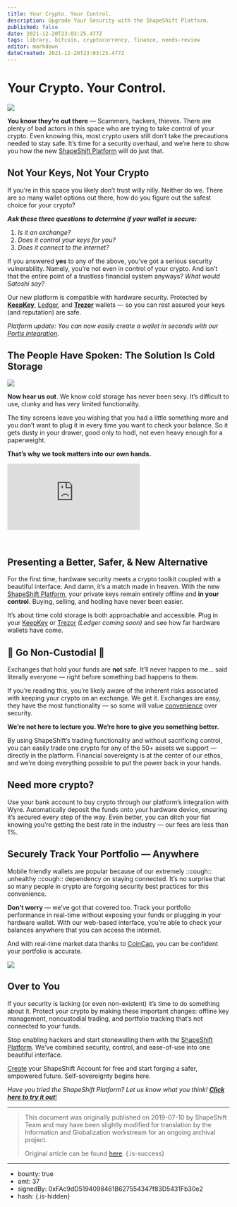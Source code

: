 ```yaml
---
title: Your Crypto. Your Control.
description: Upgrade Your Security with the ShapeShift Platform.
published: false
date: 2021-12-20T23:03:25.477Z
tags: library, bitcoin, cryptocurrency, finance, needs-review
editor: markdown
dateCreated: 2021-12-20T23:03:25.477Z
---
```


# Your Crypto. Your Control.

![](https://assets.website-files.com/5e9a09610b7dce71f87f7f17/5e9fd962df89132df8990dcc_1_ENLx3iVAB2BbTJElqvyCfw.png)

**You know they’re out there** — Scammers, hackers, thieves. There are plenty of bad actors in this space who are trying to take control of your crypto. Even knowing this, most crypto users still don’t take the precautions needed to stay safe. It’s time for a security overhaul, and we’re here to show you how the new [ShapeShift Platform](http://shapeshift.com/?utm_source=content&utm_medium=medium&utm_campaign=launch&utm_term=cta01) will do just that.

## Not Your Keys, Not Your Crypto

If you’re in this space you likely don’t trust willy nilly. Neither do we. There are so many wallet options out there, how do you figure out the safest choice for your crypto?

***Ask these three questions to determine if your wallet is secure:***

1. *Is it an exchange?*
2. *Does it control your keys for you?*
3. *Does it connect to the internet?*

If you answered **yes** to any of the above, you’ve got a serious security vulnerability. Namely, you’re not even in control of your crypto. And isn’t that the entire point of a trustless financial system anyways? *What would Satoshi say?*

Our new platform is compatible with hardware security. Protected by [**KeepKey**](https://shapeshift.io/keepkey/), [Ledger](http://ledger.com), and [**Trezor**](https://trezor.io/) wallets — so you can rest assured your keys (and reputation) are safe.

*Platform update: You can now easily create a wallet in seconds with our* [*Portis integration*](https://medium.com/shapeshift-stories/no-wallet-no-problem-cf4b5ffc485c)*.*

## The People Have Spoken: The Solution Is Cold Storage

![](https://assets.website-files.com/max/2400/0*bxg2G6sOGW14gmGv)

**Now hear us out**. We know cold storage has never been sexy. It’s difficult to use, clunky and has very limited functionality.

The tiny screens leave you wishing that you had a little something more and you don’t want to plug it in every time you want to check your balance. So it gets dusty in your drawer, good only to hodl, not even heavy enough for a paperweight.

**That’s why we took matters into our own hands.**

<iframe allowfullscreen="" frameborder="0" scrolling="auto" src="https://cdn.embedly.com/widgets/media.html?src=https%3A%2F%2Fplayer.vimeo.com%2Fvideo%2F342793961%3Fapp_id%3D122963&amp;dntp=1&amp;url=https%3A%2F%2Fvimeo.com%2F342793961&amp;image=https%3A%2F%2Fi.vimeocdn.com%2Fvideo%2F793831963_1280.jpg&amp;key=a19fcc184b9711e1b4764040d3dc5c07&amp;type=text%2Fhtml&amp;schema=vimeo"></iframe>

[<br/>](http://shapeshift.com/?utm_source=content&utm_medium=medium&utm_campaign=launch&utm_term=cta03) 

## Presenting a Better, Safer, & New Alternative

For the first time, hardware security meets a crypto toolkit coupled with a beautiful interface. And damn, it’s a match made in heaven. With the new [ShapeShift Platform](http://shapeshift.com/?utm_source=content&utm_medium=medium&utm_campaign=launch&utm_term=cta02), your private keys remain entirely offline and **in your control**. Buying, selling, and hodling have never been easier.

It’s about time cold storage is both approachable and accessible. Plug in your [KeepKey](http://keepkey.com/?utm_source=content&utm_medium=medium&utm_campaign=launch&utm_term=cta07) or [Trezor](https://shapeshift.zendesk.com/hc/en-us/articles/360006855179-Connecting-Trezor-to-ShapeShift?utm_source=content&utm_medium=medium&utm_campaign=launch&utm_term=cta09) *(Ledger coming soon)* and see how far hardware wallets have come.<br/> 

## 👏 Go Non-Custodial 👏

Exchanges that hold your funds are **not** safe. It’ll never happen to me… said literally everyone — right before something bad happens to them.

If you’re reading this, you’re likely aware of the inherent risks associated with keeping your crypto on an exchange. We get it. Exchanges are easy, they have the most functionality — so some will value [convenience](https://medium.com/shapeshift-stories/https-medium-com-shapeshift-stories-how-much-could-convenience-cost-you-268e45277b1) over security.

**We’re not here to lecture you. We’re here to give you something better.**

By using ShapeShift’s trading functionality and without sacrificing control, you can easily trade one crypto for any of the 50+ assets we support — directly in the platform. Financial sovereignty is at the center of our ethos, and we’re doing everything possible to put the power back in your hands.<br/> 

## **Need more crypto?**

Use your bank account to buy crypto through our platform’s integration with Wyre. Automatically deposit the funds onto your hardware device, ensuring it’s secured every step of the way. Even better, you can ditch your fiat knowing you’re getting the best rate in the industry — our fees are less than 1%.<br/> 

## Securely Track Your Portfolio — Anywhere

Mobile friendly wallets are popular because of our extremely ::cough:: unhealthy ::cough:: dependency on staying connected. It’s no surprise that so many people in crypto are forgoing security best practices for this convenience.

**Don’t worry** — we’ve got that covered too. Track your portfolio performance in real-time without exposing your funds or plugging in your hardware wallet. With our web-based interface, you’re able to check your balances anywhere that you can access the internet.

And with real-time market data thanks to [CoinCap](https://coincap.io/), you can be confident your portfolio is accurate.<br/> 

[![](https://assets.website-files.com/max/5624/1*oMjDmFibfnxqKGRg8zb8xw.png)](http://beta.shapeshift.com)

## Over to You

If your security is lacking (or even non-existent) it’s time to do something about it. Protect your crypto by making these important changes: offline key management, noncustodial trading, and portfolio tracking that’s not connected to your funds.

Stop enabling hackers and start stonewalling them with the [ShapeShift Platform](http://shapeshift.com/?utm_source=content&utm_medium=medium&utm_campaign=launch&utm_term=cta04). We’ve combined security, control, and ease-of-use into one beautiful interface.

[Create](https://auth.shapeshift.io/signup?utm_source=content&utm_medium=medium&utm_campaign=launch&utm_term=cta06) your ShapeShift Account for free and start forging a safer, empowered future. Self-sovereignty begins here.

*Have you tried the ShapeShift Platform? Let us know what you think!* [***Click here to try it out***!](http://shapeshift.com/?utm_source=content&utm_medium=medium&utm_campaign=launch&utm_term=cta10)

---

> This document was originally published on 2019-07-10 by ShapeShift Team and may have been slightly modified for translation by the Information and Globalization workstream for an ongoing archival project.
>
> Original article can be found [here](https://shapeshift.com/library/your-crypto-your-control).
{.is-success}

---

- bounty: true
- amt: 37
- signedBy: 0xFAc9dD5194098461B627554347f83D5431Fb30e2
- hash: 
{.is-hidden}